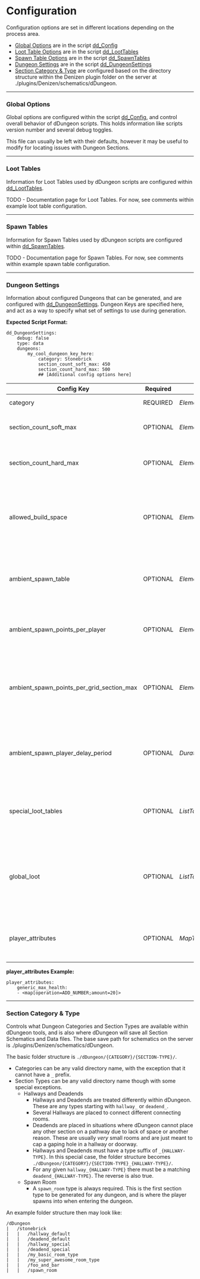 # Configuration

Configuration options are set in different locations depending on the process area.

- [Global Options](#global-options) are in the script [dd_Config](/scripts/dDungeon/config/dDungeon.dsc)
- [Loot Table Options](#loot-tables) are in the script [dd_LootTables](/scripts/dDungeonData/lootTables.dsc)
- [Spawn Table Options](#spawn-tables) are in the script [dd_SpawnTables](/scripts/dDungeonData/spawnTables.dsc)
- [Dungeon Settings](#dungeon-settings) are in the script [dd_DungeonSettings](/scripts/dDungeonData/dungeonSettings.dsc)
- [Section Category & Type](#section-category--type) are configured based on the directory structure within the Denizen plugin folder on the server at ./plugins/Denizen/schematics/dDungeon.

---

### Global Options

Global options are configured within the script [dd_Config](/scripts/dDungeon/config/dDungeon.dsc), and control overall behavior of dDungeon scripts. This holds information like scripts version number and several debug toggles. 

This file can usually be left with their defaults, however it may be useful to modify for locating issues with Dungeon Sections.

---

### Loot Tables

Information for Loot Tables used by dDungeon scripts are configured within [dd_LootTables](/scripts/dDungeonData/lootTables.dsc).

TODO - Documentation page for Loot Tables. For now, see comments within example loot table configuration.

---

### Spawn Tables

Information for Spawn Tables used by dDungeon scripts are configured within [dd_SpawnTables](/scripts/dDungeonData/spawnTables.dsc).

TODO - Documentation page for Spawn Tables. For now, see comments within example spawn table configuration.

---

### Dungeon Settings

Information about configured Dungeons that can be generated, and are configured with [dd_DungeonSettings](/scripts/dDungeonData/dungeonSettings.dsc). Dungeon Keys are specified here, and act as a way to specify what set of settings to use during generation.

**Expected Script Format:**
```
dd_DungeonSettings:
    debug: false
    type: data
    dungeons:
        my_cool_dungeon_key_here:
            category: Stonebrick
            section_count_soft_max: 450
            section_count_hard_max: 500
            ## [Additional config options here]
```

| Config Key | Required | Type | Description | Default |
| --- | --- | --- | --- | --- |
| category | REQUIRED | *ElementTag* | Category of Dungeon Sections to use for this Dungeon | N/A |
| section_count_soft_max | OPTIONAL | *ElementTag(Integer)* | Cap of sections to place. Pathways after this cap will only attempt to place deadend section types | 450 |
| section_count_hard_max | OPTIONAL | *ElementTag(Integer)* | Absolute max number of sections to place. Pathways after this count has been reached will be skipped entirely. | 500 |
| allowed_build_space | OPTIONAL | *ElementTag(Integer)* | Number of blocks around the Spawn Room to allow the Dungeon to be generated within.<br/>This just helps restrict the generation process from sprawling when not needed.<br/>Disable this by setting to a very high number such as 1000. | 40 |
| ambient_spawn_table | OPTIONAL | *ElementTag* | Name of the Spawn Table to use for Ambient Spawning logic.<br/>This will periodically spawn mobs from the Spawn Table around players within the Dungeon. | *NULL* |
| ambient_spawn_points_per_player | OPTIONAL | *ElementTag(Decimal)* | Sum of Spawn Points allowed to be spawned around a player.<br/>Ambient Spawning will continue to spawn mobs to try to reach this value. | 10 |
| ambient_spawn_points_per_grid_section_max | OPTIONAL | *ElementTag(Decimal)* | Maximum number of Spawn Points worth of mobs to for Ambient Spawning to ever spawn in a 8x8x8 grid section of the Dungeon.<br/>Once this value is reached Ambient Spawning will not spawn mobs in that grid section of the Dungeon. | 50 |
| ambient_spawn_player_delay_period | OPTIONAL | *DurationTag* | After Ambient Spawning spawns mobs for a specific player, it will not trigger again for this duration of time.<br/>NOTE: If there are multiple players in an area, it will still continue trying to spawn for the other players. | 10s |
| special_loot_tables | OPTIONAL | *ListTag(Element)* | Any loot table names specified here will only have loot calculated once for the entire Dungeon. Items will be distributed among any chest/inventory configured with this Loot Table | *NULL* |
| global_loot | OPTIONAL | *ListTag(Element)* | Similar to special_loot_tables, however items are instead distributed among ALL chest/inventories, instead of only ones configured with the Loot Table.<br/>Useful for placing item(s) SOMEWHERE in the Dungeon, without needing to configure every chest. | *NULL* |
| player_attributes | OPTIONAL | *MapTag* | Attributes to apply to players that are in the Dungeon. Attributes will automatically be applied/removed as needed when players enter/teleport/respawn/die/etc.<br/> | *NULL* |

**player_attributes Example:**
```
player_attributes:
    generic_max_health:
    - <map[operation=ADD_NUMBER;amount=20]>
```


---

### Section Category & Type

Controls what Dungeon Categories and Section Types are available within dDungeon tools, and is also where dDungeon will save all Section Schematics and Data files. The base save path for schematics on the server is ./plugins/Denizen/schematics/dDungeon.

The basic folder structure is `./dDungeon/{CATEGORY}/{SECTION-TYPE}/`. 
- Categories can be any valid directory name, with the exception that it cannot have a `_` prefix.
- Section Types can be any valid directory name though with some special exceptions.
    - Hallways and Deadends
        - Hallways and Deadends are treated differently within dDungeon. These are any types starting with `hallway_` or `deadend_`.
        - Several Hallways are placed to connect different connecting rooms.
        - Deadends are placed in situations where dDungeon cannot place any other section on a pathway due to lack of space or another reason. These are usually *very* small rooms and are just meant to cap a gaping hole in a hallway or doorway.
        - Hallways and Deadends must have a type suffix of `_{HALLWAY-TYPE}`. In this special case, the folder structure becomes `./dDungeon/{CATEGORY}/{SECTION-TYPE}_{HALLWAY-TYPE}/`.
        - For any given `hallway_{HALLWAY-TYPE}` there must be a matching `deadend_{HALLWAY-TYPE}`. The reverse is also true.
    - Spawn Room
        - A `spawn_room` type is always required. This is the first section type to be generated for any dungeon, and is where the player spawns into when entering the dungeon.

An example folder structure then may look like:
```
/dDungeon
|   /stonebrick
|   |   /hallway_default
|   |   /deadend_default
|   |   /hallway_special
|   |   /deadend_special
|   |   /my_basic_room_type
|   |   /my_super_awesome_room_type
|   |   /foo_and_bar
|   |   /spawn_room
```




